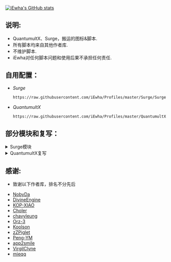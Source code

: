 [![iEwha's GitHub stats](https://github-readme-stats.vercel.app/api?username=iEwha&show_icons=true&count_private=true&icon_color=008080&text_color=00AEFF&bg_color=27282200
)](https://github.com/iEwha/Profiles)

## 说明:
- QuantumultX、Surge，搬运的图标&脚本.
- 所有脚本均来自其他作者库.
- 不维护脚本.
- iEwha对任何脚本问题和使用后果不承担任何责任.

## 自用配置：

* *Surge*
    ``` bash
    https://raw.githubusercontent.com/iEwha/Profiles/master/Surge/Surge.conf
* *QuantumultX*
    ``` bash
    https://raw.githubusercontent.com/iEwha/Profiles/master/QuantumultX/QX_iEwha.conf

## 部分模块和复写：

<details> 
<summary>Surge模块</summary>

* BiliBili 净化和换区
   ``` bash
   https://raw.githubusercontent.com/iEwha/Profiles/master/Surge/Bilibili.sgmodule
* 抖音净化
   ``` bash
   https://raw.githubusercontent.com/iEwha/Profiles/master/Surge/Aweme.sgmodule
* TikTok解锁
   ``` bash
   https://raw.githubusercontent.com/iEwha/Profiles/master/Surge/TikTok_JP.sgmodule
* YouTube去广告
   ``` bash
  https://raw.githubusercontent.com/iEwha/Profiles/master/Surge/YouTubeAds.sgmodule
* 全能搜索
   ``` bash
   https://raw.githubusercontent.com/iEwha/Profiles/master/Surge/Q_Search.sgmodule
* 功能解锁
   ``` bash
   https://raw.githubusercontent.com/iEwha/Profiles/master/Surge/Unlock.sgmodule
* 其他
   ``` bash
   https://raw.githubusercontent.com/iEwha/Profiles/master/Surge/Script.sgmodule
</details> 

<details> 
<summary>QuantumultX复写</summary>

* BiliBili 净化和换区
   ``` bash
  https://raw.githubusercontent.com/iEwha/Profiles/master/QuantumultX/Rewrite/bilibili.conf
* 抖音净化
   ``` bash
   https://raw.githubusercontent.com/iEwha/Profiles/master/QuantumultX/Rewrite/douyin.conf 
* TikTok解锁 
   ``` bash
   https://raw.githubusercontent.com/iEwha/Profiles/master/QuantumultX/Rewrite/TikTok_JP.conf
* YouTube去广告 
   ``` bash
   https://raw.githubusercontent.com/iEwha/Profiles/master/QuantumultX/Rewrite/YouTubeAds.conf
* 全能搜索 
   ``` bash
   https://raw.githubusercontent.com/iEwha/Profiles/master/QuantumultX/Rewrite/Q_Search.conf
* 功能解锁 
   ``` bash
   https://raw.githubusercontent.com/iEwha/Profiles/master/QuantumultX/Rewrite/UnlockApp.conf 
* 其他 
   ``` bash
   https://raw.githubusercontent.com/iEwha/Profiles/master/QuantumultX/Rewrite/others.conf
</details>

## 感谢:

- 致谢以下作者库，排名不分先后
* [NobyDa](https://github.com/NobyDa/Script/tree/master) 
* [DivineEngine](https://github.com/DivineEngine/Profiles/tree/master) 
* [KOP-XIAO](https://github.com/KOP-XIAO/QuantumultX)
* [Choler](https://github.com/Choler/Surge)
* [chavyleung](https://github.com/chavyleung)
* [Orz-3](https://github.com/Orz-3)
* [Koolson](https://github.com/Koolson/Qure)
* [zZPiglet](https://github.com/zZPiglet/Task/tree/master)
* [Peng-YM](https://github.com/Peng-YM/Sub-Store)
* [app2smile](https://github.com/app2smile/rules)
* [VirgilClyne](https://github.com/VirgilClyne/iRingo)
* [mieqq](https://github.com/mieqq/mieqq)
  
